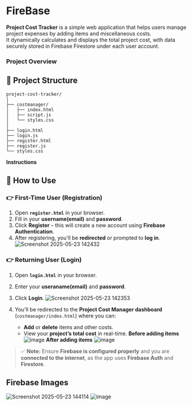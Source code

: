 # FireBase
**Project Cost Tracker** is a simple web application that helps users manage project expenses by adding items and miscellaneous costs.  
It dynamically calculates and displays the total project cost, with data securely stored in Firebase Firestore under each user account.

### Project Overview


## 📁 Project Structure

```
project-cost-tracker/
│
├── costmanager/
│   ├── index.html
│   ├── script.js
│   └── styles.css
│
├── login.html
├── login.js
├── register.html
├── register.js
└── styles.css
```

**Instructions**

## 🔐 **How to Use**

### 👉 **First-Time User (Registration)**
1. Open **`register.html`** in your browser.  
2. Fill in your **username(email)** and **password**.  
3. Click **Register** – this will create a new account using **Firebase Authentication**.  
4. After registering, you'll be **redirected** or prompted to **log in**.
![Screenshot 2025-05-23 142432](https://github.com/user-attachments/assets/8be3a807-2856-4a28-8f28-82f917527568)


### 👉 **Returning User (Login)**
1. Open **`login.html`** in your browser.  
2. Enter your **useraname(email)** and **password**.  
3. Click **Login**.
 ![Screenshot 2025-05-23 142353](https://github.com/user-attachments/assets/9d043856-1f4b-44ff-b9e7-78888dbf1d35)
  
4. You'll be redirected to the **Project Cost Manager dashboard** (`costmanager/index.html`) where you can:  
   - **Add** or **delete** items and other costs.  
   - View your **project’s total cost** in real-time.
 **Before adding items**
![image](https://github.com/user-attachments/assets/0c411ea1-d3b8-4b64-8271-32baf30b17de)
**After adding items**
![image](https://github.com/user-attachments/assets/46f3f771-068d-4d74-aa03-696c4a5ff5f4)



> ✅ **Note:** Ensure **Firebase is configured properly** and you are **connected to the internet**, as the app uses **Firebase Auth** and **Firestore**.



## **Firebase Images**
![Screenshot 2025-05-23 144114](https://github.com/user-attachments/assets/7c3b8c67-c0f1-4452-8a32-ec45270d6b73)
![image](https://github.com/user-attachments/assets/a701431a-7559-45db-94ab-8d25a3699404)


